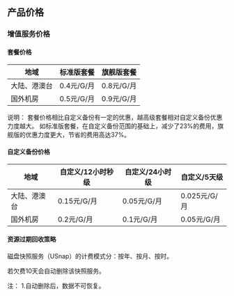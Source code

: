 ## 产品价格

### 增值服务价格

#### 套餐价格

| 地域        |  标准版套餐  |  旗舰版套餐  |
| ---------  | -------- | -------- |
| 大陆、港澳台 | 0.4元/G/月 | 0.8元/G/月 |
| 国外机房  | 0.5元/G/月 | 0.9元/G/月 |

说明： 套餐价格相比自定义备份有一定的优惠，越高级套餐相对自定义备份优惠力度越大。  如标准版套餐，在自定义备份范围的基础上，减少了23%的费用，旗舰版的优惠力度更大，节省的费用高达37%。
 
#### 自定义备份价格

| 地域        |  自定义/12小时秒级  |  自定义/24小时级  |  自定义/5天级  |
| ---------  | -------- | -------- | -------- |
| 大陆、港澳台 | 0.15元/G/月 | 0.05元/G/月 | 0.025元/G/月 |
| 国外机房   | 0.2元/G/月 | 0.1元/G/月 | 0.05元/G/月 |

#### 资源过期回收策略

磁盘快照服务（USnap）的计费模式分：按年、按月、按时。

若欠费10天会自动删除该快照服务。

注：
1.自动删除后，数据不可恢复。
